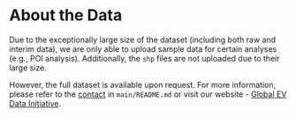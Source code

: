 # About the Data

Due to the exceptionally large size of the dataset (including both raw and interim data),
we are only able to upload sample data for certain analyses (e.g., POI analysis). 
Additionally, the ``shp`` files are not uploaded due to their large size.

However, the full dataset is available upon request. 
For more information, please refer to the [contact](../main) in `main/README.md` or visit our website - [Global EV Data Initiative](https://globalevdata.github.io/).
